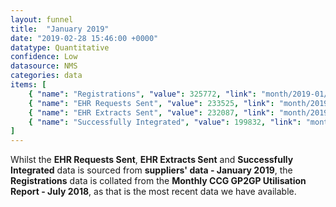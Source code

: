 ```yaml
---
layout: funnel
title:  "January 2019"
date: "2019-02-28 15:46:00 +0000"
datatype: Quantitative
confidence: Low
datasource: NMS
categories: data
items: [
    { "name": "Registrations", "value": 325772, "link": "month/2019-01/registrations/registrations" },
    { "name": "EHR Requests Sent", "value": 233525, "link": "month/2019-01/requests/requests" },
    { "name": "EHR Extracts Sent", "value": 232087, "link": "month/2019-01/extracts/extracts" },
    { "name": "Successfully Integrated", "value": 199832, "link": "month/2019-01/integrations/integrations"}
]
---
```

Whilst the **EHR Requests Sent**, **EHR Extracts Sent** and **Successfully Integrated** data is sourced from **suppliers' data - January 2019**, the **Registrations** data is collated from the **Monthly CCG GP2GP Utilisation Report - July 2018**, as that is the most recent data we have available.
